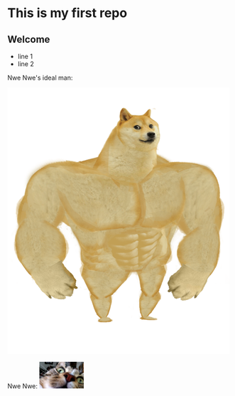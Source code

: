# This is my first repo
## Welcome

- line 1
- line 2 

Nwe Nwe's ideal man:

<img src="buff dog.png" alt="dog" class="thumbnail" width="500" height="600">


Nwe Nwe:
<img src="catto.jpg" alt="cat" width="100" height="60">
